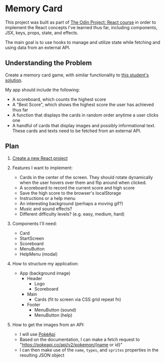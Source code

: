 # Memory Card

This project was built as part of <a href="https://www.theodinproject.com/lessons/node-path-react-new-memory-card">The Odin Project: React course</a> in order to implement the React concepts I've learned thus far, including components, JSX, keys, props, state, and effects.

The main goal is to use hooks to manage and utilize state while fetching and using data from an external API.

## Understanding the Problem

Create a memory card game, with similar functionality to <a href="https://heldersrvio.github.io/memory-card-game/">this student's solution</a>.

My app should include the following:
- A scoreboard, which counts the highest score
- A "Best Score", which shows the highest score the user has achieved thus far
- A function that displays the cards in random order anytime a user clicks one
- A handful of cards that display images and possibly informational text. These cards and texts need to be fetched from an external API.

## Plan

1. <a href="https://gist.github.com/matthewaubert/e809ae8ccfe41442bb588b3c49d9c63d">Create a new React project</a>

1. Features I want to implement:
   - Cards in the center of the screen. They should rotate dynamically when the user hovers over them and flip around when clicked.
   - A scoreboard to record the current score and high score
   - Save the high score to the browser's localStorage
   - Instructions or a help menu
   - An interesting background (perhaps a moving gif?)
   - Music and sound effects?
   - Different difficulty levels? (e.g. easy, medium, hard)

1. Components I'll need:
   - Card
   - StartScreen
   - Scoreboard
   - MenuButton
   - HelpMenu (modal)

1. How to structure my application:
   - App (background image)
     - Header
       - Logo
       - Scoreboard
     - Main
       - Cards (fit to screen via CSS grid repeat fn)
     - Footer
       - MenuButton (sound)
       - MenuButton (help)

1. How to get the images from an API:
   - I will use <a href="https://pokeapi.co/">PokéApi</a>
   - Based on the documentation, I can make a fetch request to "https://pokeapi.co/api/v2/pokemon/{name or id}"
   - I can then make use of the `name`, `types`, and `sprites` properties in the resulting JSON object
